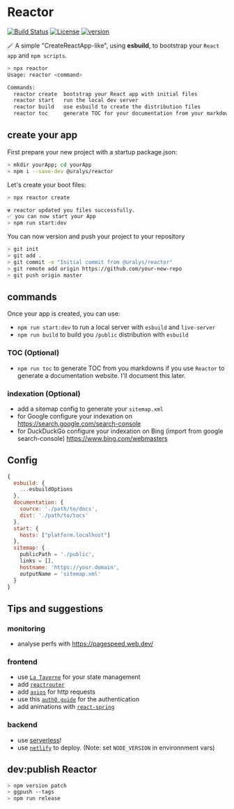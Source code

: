 # Reactor

[![Build Status](https://travis-ci.com/uralys/reactor.svg?branch=master)](https://travis-ci.com/uralys/reactor)
[![License](https://img.shields.io/badge/License-MIT-green.svg?colorB=3cc712)](./license)
[![version](https://img.shields.io/github/package-json/v/uralys/reactor)](https://github.com/uralys/reactor/tags)

🪄 A simple "CreateReactApp-like", using **esbuild**, to bootstrap your `React app` and `npm scripts`.

```sh
> npx reactor
Usage: reactor <command>

Commands:
  reactor create  bootstrap your React app with initial files
  reactor start   run the local dev server
  reactor build   use esbuild to create the distribution files
  reactor toc     generate TOC for your documentation from your markdown files
```

## create your app

First prepare your new project with a startup package.json:

```sh
> mkdir yourApp; cd yourApp
> npm i --save-dev @uralys/reactor
```

Let's create your boot files:

```sh
> npx reactor create

☢️ reactor updated you files successfully.
✅ you can now start your App
> npm run start:dev
```

You can now version and push your project to your repository

```sh
> git init
> git add .
> git commit -m "Initial commit from @uralys/reactor"
> git remote add origin https://github.com/your-new-repo
> git push origin master
```

## commands

Once your app is created, you can use:

- `npm run start:dev` to run a local server with `esbuild` and `live-server`
- `npm run build` to build you `/public` distribution with `esbuild`

### TOC (Optional)

- `npm run toc` to generate TOC from you markdowns if you use `Reactor` to generate a documentation website. I'll document this later.

### indexation (Optional)

- add a sitemap config to generate your `sitemap.xml`
- for Google configure your indexation on <https://search.google.com/search-console>
- for DuckDuckGo configure your indexation on Bing (import from google search-console) <https://www.bing.com/webmasters>

## Config

```js
{
  esbuild: {
    ...esbuildOptions
  },
  documentation: {
    source: './path/to/docs',
    dist: './path/to/tocs'
  },
  start: {
    hosts: ["platform.localhost"]
  },
  sitemap: {
    publicPath = './public',
    links = [],
    hostname: 'https://your.domain',
    outputName = 'sitemap.xml'
  }
}
```

## Tips and suggestions

### monitoring

- analyse perfs with <https://pagespeed.web.dev/>

### frontend

- use [`La Taverne`](https://github.com/uralys/taverne) for your state management
- add [`reactrouter`](https://reactrouter.com/web/guides/quick-start)
- add [`axios`](https://github.com/axios/axios) for http requests
- use this [`auth0 guide`](https://auth0.com/blog/complete-guide-to-react-user-authentication/) for the authentication
- add animations with [`react-spring`](https://github.com/pmndrs/react-spring)

### backend

- use [serverless](https://www.serverless.com/)!
- use [`netlify`](https://app.netlify.com/) to deploy. (Note: set `NODE_VERSION` in environnment vars)

## dev:publish Reactor

```sh
> npm version patch
> ggpush --tags
> npm run release
```
